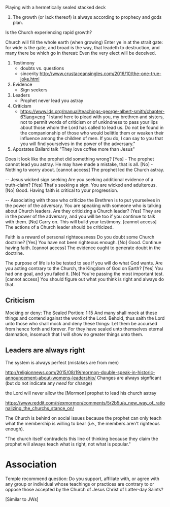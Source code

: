 Playing with a hermetically sealed stacked deck


1. The growth (or lack thereof) is always according to prophecy and gods plan.

Is the Church experiencing rapid growth?

Church will fill the whole earth (when growing)
Enter ye in at the strait gate: for wide is the gate, and broad is  the way, that leadeth to destruction, and many there be which go in thereat:
Even the very elect will be deceived.

1. Testimony
    * doubts vs. questions
    * sincerity
        http://www.crustaceansingles.com/2016/10/the-one-true-joke.html
1. Evidence
    * Sign seekers
1. Leaders
    * Prophet never lead you astray
1. Criticism
    * https://www.lds.org/manual/teachings-george-albert-smith/chapter-6?lang=eng
        "I stand here to plead with you, my brethren and sisters, not to
        permit words of criticism or of unkindness to pass your lips about
        those whom the Lord has called to lead us. Do not be found in the
        companionship of those who would belittle them or weaken their
        influence among the children of men. If you do, I can say to you that
        you will find yourselves in the power of the adversary."
1. Apostates
    Ballard talk
    "They love coffee more than Jesus"

Does it look like the prophet did something wrong?
[Yes] - The prophet cannot lead you astray.  He may have made a mistake, that is all.
[No] - Nothing to worry about.
[cannot access] The prophet led the Church astray.

-- Jesus wicked sign seeking
Are you seeking additional evidence of a truth-claim?
[Yes] That's seeking a sign.  You are wicked and adulterous.
[No] Good.  Having faith is critical to your progression.

-- Associating with those who criticize the Brethren is to put yourselves in the power of the adversary.
You are speaking with someone who is talking about Church leaders.
    Are they criticizing a Church leader?
    [Yes] They are in the power of the adversary, and you will be too if you continue to talk with them.
    [No] Carry on.  This will build your testimony.
    [cannot access] The actions of a Church leader should be criticized.

Faith is a reward of personal righteousness
    Do you doubt some Church doctrine?
    [Yes] You have not been righteous enough.
    [No] Good.  Continue having faith.
    [cannot access] The evidence ought to generate doubt in the doctrine.

The purpose of life is to be tested to see if you will do what God wants.
    Are you acting contrary to the Church, the Kingdom of God on Earth?
    [Yes] You had one goal, and you failed it.
    [No] You're passing the most important test.
    [cannot access] You should figure out what you think is right and always do that.

## Criticism

Mocking or deny: The Sealed Portion: 1:15  And many shall mock at these things and contend against the word of the Lord. Behold, thus saith the Lord unto those who shall mock and deny these things: Let them be accursed from hence forth and forever. For they have sealed unto themselves eternal damnation, insomuch that I will show no greater things unto them.

## Leaders are always right

The system is always perfect (mistakes are from men)

http://religionnews.com/2015/08/19/mormon-double-speak-in-historic-announcement-about-womens-leadership/
Changes are always signficant (but do not indicate any *need* for change)


the Lord will never allow the [Mormon] prophet to lead his church astray

https://www.reddit.com/r/exmormon/comments/5r2b5u/a_new_way_of_rationalizing_the_churchs_stance_on/

The Church is behind on social issues because the prophet can only teach what
the membership is willing to bear (i.e., the members aren't righteous enough).

"The church itself contradicts this line of thinking because they claim the prophet will always teach what is right, not what is popular."


# Association

Temple recommend question: Do you support, affiliate with, or agree with any group or individual whose teachings or practices are contrary to or oppose those accepted by the Church of Jesus Christ of Latter-day Saints?

[Similar to JWs]

